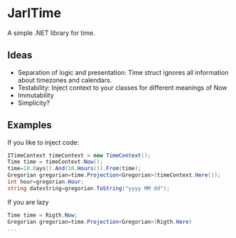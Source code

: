 JarlTime
========
A simple .NET library for time.

Ideas
-----
* Separation of logic and presentation: Time struct ignores all information about timezones and calendars.
* Testability: Inject context to your classes for different meanings of Now
* Immutability
* Simplicity?

Examples
--------
If you like to inject code:
```csharp
ITimeContext timeContext = new TimeContext();
Time time = timeContext.Now();
time=10.Days().And(10.Hours()).From(time);
Gregorian gregorian=time.Projection<Gregorian>(timeContext.Here());
int hour=gregorian.Hour;
string datestring=gregorian.ToString("yyyy MM dd");
```

If you are lazy
```csharp
Time time = Rigth.Now;
Gregorian gregorian=time.Projection<Gregorian>(Rigth.Here)
...
```
